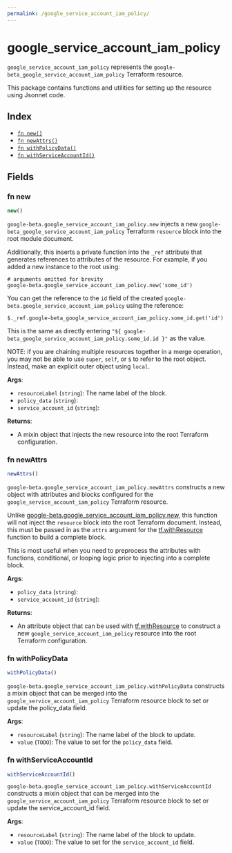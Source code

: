 ```yaml
---
permalink: /google_service_account_iam_policy/
---
```


# google_service_account_iam_policy

`google_service_account_iam_policy` represents the `google-beta_google_service_account_iam_policy` Terraform resource.



This package contains functions and utilities for setting up the resource using Jsonnet code.


## Index

* [`fn new()`](#fn-new)
* [`fn newAttrs()`](#fn-newattrs)
* [`fn withPolicyData()`](#fn-withpolicydata)
* [`fn withServiceAccountId()`](#fn-withserviceaccountid)

## Fields

### fn new

```ts
new()
```


`google-beta.google_service_account_iam_policy.new` injects a new `google-beta_google_service_account_iam_policy` Terraform `resource`
block into the root module document.

Additionally, this inserts a private function into the `_ref` attribute that generates references to attributes of the
resource. For example, if you added a new instance to the root using:

    # arguments omitted for brevity
    google-beta.google_service_account_iam_policy.new('some_id')

You can get the reference to the `id` field of the created `google-beta.google_service_account_iam_policy` using the reference:

    $._ref.google-beta_google_service_account_iam_policy.some_id.get('id')

This is the same as directly entering `"${ google-beta_google_service_account_iam_policy.some_id.id }"` as the value.

NOTE: if you are chaining multiple resources together in a merge operation, you may not be able to use `super`, `self`,
or `$` to refer to the root object. Instead, make an explicit outer object using `local`.

**Args**:
  - `resourceLabel` (`string`): The name label of the block.
  - `policy_data` (`string`): 
  - `service_account_id` (`string`): 

**Returns**:
- A mixin object that injects the new resource into the root Terraform configuration.


### fn newAttrs

```ts
newAttrs()
```


`google-beta.google_service_account_iam_policy.newAttrs` constructs a new object with attributes and blocks configured for the `google_service_account_iam_policy`
Terraform resource.

Unlike [google-beta.google_service_account_iam_policy.new](#fn-googleserviceaccountiampolicynew), this function will not inject the `resource`
block into the root Terraform document. Instead, this must be passed in as the `attrs` argument for the
[tf.withResource](https://github.com/tf-libsonnet/core/tree/main/docs#fn-withresource) function to build a complete block.

This is most useful when you need to preprocess the attributes with functions, conditional, or looping logic prior to
injecting into a complete block.

**Args**:
  - `policy_data` (`string`): 
  - `service_account_id` (`string`): 

**Returns**:
  - An attribute object that can be used with [tf.withResource](https://github.com/tf-libsonnet/core/tree/main/docs#fn-withresource) to construct a new `google_service_account_iam_policy` resource into the root Terraform configuration.


### fn withPolicyData

```ts
withPolicyData()
```

`google-beta.google_service_account_iam_policy.withPolicyData` constructs a mixin object that can be merged into the `google_service_account_iam_policy`
Terraform resource block to set or update the policy_data field.



**Args**:
  - `resourceLabel` (`string`): The name label of the block to update.
  - `value` (`TODO`): The value to set for the `policy_data` field.


### fn withServiceAccountId

```ts
withServiceAccountId()
```

`google-beta.google_service_account_iam_policy.withServiceAccountId` constructs a mixin object that can be merged into the `google_service_account_iam_policy`
Terraform resource block to set or update the service_account_id field.



**Args**:
  - `resourceLabel` (`string`): The name label of the block to update.
  - `value` (`TODO`): The value to set for the `service_account_id` field.

